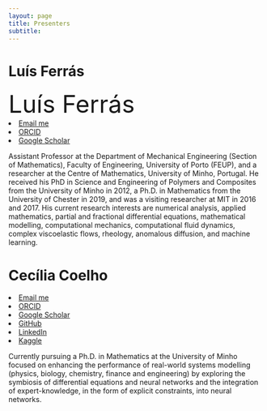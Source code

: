 ```yaml
---
layout: page
title: Presenters
subtitle: 
---
```


# Luís Ferrás

<div>
 <font size="24">
    Luís Ferrás
</font>
 <li class="list-inline-item">
    <a href="mailto:lferras@fe.up.pt" title="Email me">
      <span class="fa-stack fa-lg" aria-hidden="true">
        <i class="fas fa-circle fa-stack-2x"></i>
        <i class="fas fa-envelope fa-stack-1x fa-inverse"></i>
      </span>
      <span class="sr-only">Email me</span>
   </a>
  </li>
<li class="list-inline-item">
   <a href="https://orcid.org/0000-0001-5477-3226" title="ORCID">
     <span class="fa-stack fa-lg" aria-hidden="true">
       <i class="fas fa-circle fa-stack-2x"></i>
       <i class="fab fa-orcid fa-stack-1x fa-inverse"></i>
     </span>
     <span class="sr-only">ORCID</span>
   </a>
 </li>
  <li class="list-inline-item">
    <a href="https://scholar.google.com/citations?user=r3TVndQAAAAJ&hl=en&oi=ao" title="Google Scholar">
      <span class="fa-stack fa-lg" aria-hidden="true">
        <i class="fas fa-circle fa-stack-2x"></i>
        <i class="fa fa-graduation-cap fa-stack-1x fa-inverse"></i>
      </span>
      <span class="sr-only">Google Scholar</span>
    </a>
  </li>
</div>



Assistant Professor at the Department of Mechanical Engineering (Section of Mathematics), Faculty of Engineering, University of Porto (FEUP), and a researcher at the Centre of Mathematics, University of Minho, Portugal. He received his PhD in Science and Engineering of Polymers and Composites from the University of Minho in 2012, a Ph.D. in Mathematics from the University of Chester in 2019, and was a visiting researcher at MIT in 2016 and 2017. His current research interests are numerical analysis, applied mathematics, partial and fractional differential equations, mathematical modelling, computational mechanics, computational fluid dynamics, complex viscoelastic flows, rheology, anomalous diffusion, and machine learning.



# Cecília Coelho

<div>
 <li class="list-inline-item">
    <a href="mailto:cmartins@cmat.uminho.pt" title="Email me">
      <span class="fa-stack fa-lg" aria-hidden="true">
        <i class="fas fa-circle fa-stack-2x"></i>
        <i class="fas fa-envelope fa-stack-1x fa-inverse"></i>
      </span>
      <span class="sr-only">Email me</span>
   </a>
  </li>
<li class="list-inline-item">
   <a href="https://orcid.org/0009-0009-4502-937X" title="ORCID">
     <span class="fa-stack fa-lg" aria-hidden="true">
       <i class="fas fa-circle fa-stack-2x"></i>
       <i class="fab fa-orcid fa-stack-1x fa-inverse"></i>
     </span>
     <span class="sr-only">ORCID</span>
   </a>
 </li>
  <li class="list-inline-item">
    <a href="https://scholar.google.com/citations?user=glIx3vsAAAAJ&hl=en" title="Google Scholar">
      <span class="fa-stack fa-lg" aria-hidden="true">
        <i class="fas fa-circle fa-stack-2x"></i>
        <i class="fa fa-graduation-cap fa-stack-1x fa-inverse"></i>
      </span>
      <span class="sr-only">Google Scholar</span>
    </a>
  </li>
 
 <li class="list-inline-item">
    <a href="https://github.com/CeciliaCoelho" title="GitHub">
      <span class="fa-stack fa-lg" aria-hidden="true">
        <i class="fas fa-circle fa-stack-2x"></i>
        <i class="fab fa-github fa-stack-1x fa-inverse"></i>
      </span>
      <span class="sr-only">GitHub</span>
   </a>
  </li>
  
  <li class="list-inline-item">
    <a href="https://linkedin.com/in/cecilia-coelho-b38b91183/" title="LinkedIn">
      <span class="fa-stack fa-lg" aria-hidden="true">
        <i class="fas fa-circle fa-stack-2x"></i>
        <i class="fab fa-linkedin fa-stack-1x fa-inverse"></i>
      </span>
      <span class="sr-only">LinkedIn</span>
   </a>
  </li>
    <li class="list-inline-item">
    <a href="https://www.kaggle.com/cici118/datasets" title="Kaggle">
      <span class="fa-stack fa-lg" aria-hidden="true">
        <i class="fas fa-circle fa-stack-2x"></i>
        <i class="fab fa-kaggle fa-stack-1x fa-inverse"></i>
      </span>
      <span class="sr-only">Kaggle</span>
   </a>
  </li>
</div>


Currently pursuing a Ph.D. in Mathematics at the University of Minho focused on enhancing the performance of real-world systems modelling (physics, biology, chemistry, finance and engineering) by exploring the symbiosis of differential equations and neural networks and the integration of expert-knowledge, in the form of explicit constraints, into neural networks. 

